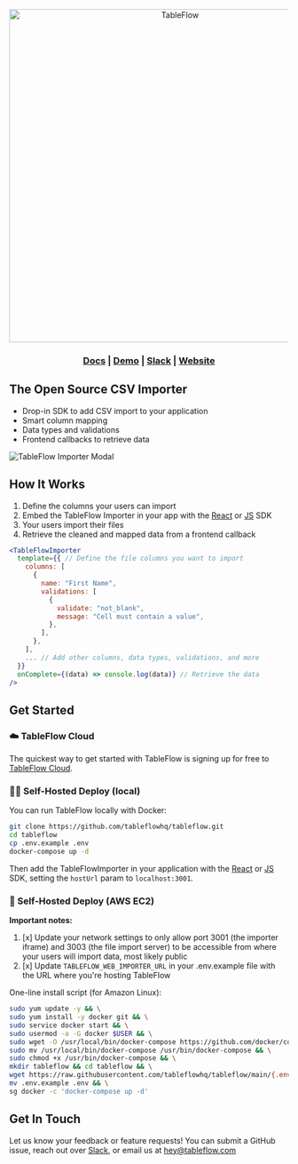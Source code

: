 <div align="center">
<a href="https://tableflow.com"><img src="https://tableflow-assets-cdn.s3.amazonaws.com/TableFlow-readme-header.png" width="600" alt="TableFlow"></a>

<h3>
    <a href="https://tableflow.com/docs">Docs</a> |
    <a href="https://example-crm.tableflow.com/">Demo</a> |
    <a href="https://join.slack.com/t/tableflow/shared_invite/zt-1psu47idh-vnItf_BaWcIWih8flGZ0fw">Slack</a> |
    <a href="https://tableflow.com">Website</a> 
</h3>

</div>

## The Open Source CSV Importer

* Drop-in SDK to add CSV import to your application
* Smart column mapping
* Data types and validations
* Frontend callbacks to retrieve data

![TableFlow Importer Modal](https://tableflow-assets-cdn.s3.amazonaws.com/importer-modal-20230613b.png)

## How It Works

1. Define the columns your users can import
2. Embed the TableFlow Importer in your app with the [React](https://tableflow.com/docs/sdk/react)
   or [JS](https://tableflow.com/docs/sdk/javascript) SDK
3. Your users import their files
4. Retrieve the cleaned and mapped data from a frontend callback

```jsx
<TableFlowImporter
  template={{ // Define the file columns you want to import
    columns: [
      {
        name: "First Name",
        validations: [
          {
            validate: "not_blank",
            message: "Cell must contain a value",
          },
        ],
      },
    ],
    ... // Add other columns, data types, validations, and more
  }}
  onComplete={(data) => console.log(data)} // Retrieve the data
/>
```

## Get Started

### ☁️ TableFlow Cloud

The quickest way to get started with TableFlow is signing up for free
to [TableFlow Cloud](https://app.tableflow.com/signup).

### 👩‍💻 Self-Hosted Deploy (local)

You can run TableFlow locally with Docker:

```bash
git clone https://github.com/tableflowhq/tableflow.git
cd tableflow
cp .env.example .env
docker-compose up -d
```

Then add the TableFlowImporter in your application with the [React](https://tableflow.com/docs/sdk/react)
or [JS](https://tableflow.com/docs/sdk/javascript) SDK, setting the `hostUrl` param to `localhost:3001`.

### 🤖 Self-Hosted Deploy (AWS EC2)

**Important notes:**

1. [x] Update your network settings to only allow port 3001 (the importer iframe) and 3003 (the file import server) to
   be accessible from where your users will import data, most likely public
2. [x] Update `TABLEFLOW_WEB_IMPORTER_URL` in your .env.example file with the URL where you're hosting TableFlow

One-line install script (for Amazon Linux):

```bash
sudo yum update -y && \
sudo yum install -y docker git && \
sudo service docker start && \
sudo usermod -a -G docker $USER && \
sudo wget -O /usr/local/bin/docker-compose https://github.com/docker/compose/releases/download/v2.19.1/docker-compose-$(uname -s)-$(uname -m) && \
sudo mv /usr/local/bin/docker-compose /usr/bin/docker-compose && \
sudo chmod +x /usr/bin/docker-compose && \
mkdir tableflow && cd tableflow && \
wget https://raw.githubusercontent.com/tableflowhq/tableflow/main/{.env.example,docker-compose.yml,docker-compose.base.yml} && \
mv .env.example .env && \
sg docker -c 'docker-compose up -d'
```

## Get In Touch

Let us know your feedback or feature requests! You can submit a GitHub issue, reach out
over [Slack](https://join.slack.com/t/tableflow/shared_invite/zt-1psu47idh-vnItf_BaWcIWih8flGZ0fw), or email us
at [hey@tableflow.com](mailto:hey@tableflow.com)
